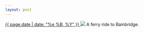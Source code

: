 ```yaml
---
layout: post
---
```


<p>
  <a href="/307">
    <time>{{ page.date | date: "%e %B, %Y" }}</time>
  </a>
  <a href="/307"><img src="{{ site.assets_url }}/307.jpg"/></a>
  <span>A ferry ride to Bainbridge.</span>
</p>

